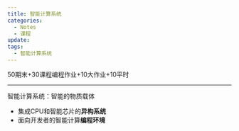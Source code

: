```yaml
---
title: 智能计算系统
categories:
  - Notes
  - 课程
update: 
tags:
  - 智能计算系统
---
```

50期末+30课程编程作业+10大作业+10平时

---

智能计算系统：智能的物质载体
- 集成CPU和智能芯片的**异构系统**
- 面向开发者的智能计算**编程环境**
